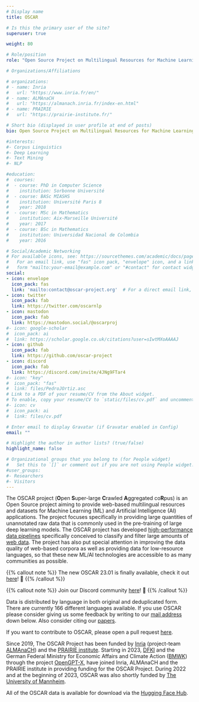 ```yaml
---
# Display name
title: OSCAR

# Is this the primary user of the site?
superuser: true

weight: 80

# Role/position
role: "Open Source Project on Multilingual Resources for Machine Learning"

# Organizations/Affiliations

# organizations: 
# - name: Inria
#   url: "https://www.inria.fr/en/"
# - name: ALMAnaCH
#   url: "https://almanach.inria.fr/index-en.html"
# - name: PRAIRIE
#   url: "https://prairie-institute.fr/"

# Short bio (displayed in user profile at end of posts)
bio: Open Source Project on Multilingual Resources for Machine Learning

#interests:
#- Corpus Linguistics
#- Deep Learning
#- Text Mining
#- NLP

#education:
#  courses:
#  - course: PhD in Computer Science
#    institution: Sorbonne Université
#  - course: BASc MIASHS
#    institution: Université Paris 8
#    year: 2018
#  - course: MSc in Mathematics
#    institution: Aix-Marseille Université
#    year: 2017
#  - course: BSc in Mathematics
#    institution: Universidad Nacional de Colombia
#    year: 2016

# Social/Academic Networking
# For available icons, see: https://sourcethemes.com/academic/docs/page-builder/#icons
#   For an email link, use "fas" icon pack, "envelope" icon, and a link in the
#   form "mailto:your-email@example.com" or "#contact" for contact widget.
social:
- icon: envelope
  icon_pack: fas
  link: 'mailto:contact@oscar-project.org'  # For a direct email link, use "mailto:test@example.org".
- icon: twitter
  icon_pack: fab
  link: https://twitter.com/oscarnlp
- icon: mastodon
  icon_pack: fab
  link: https://mastodon.social/@oscarproj
#- icon: google-scholar
#  icon_pack: ai
#  link: https://scholar.google.co.uk/citations?user=sIwtMXoAAAAJ
- icon: github
  icon_pack: fab
  link: https://github.com/oscar-project
- icon: discord
  icon_pack: fab
  link: https://discord.com/invite/4JNg9FTar4
#- icon: "key"
#  icon_pack: "fas"
#  link: files/PedroJOrtiz.asc
# Link to a PDF of your resume/CV from the About widget.
# To enable, copy your resume/CV to `static/files/cv.pdf` and uncomment the lines below.
#- icon: cv
#  icon_pack: ai
#  link: files/cv.pdf

# Enter email to display Gravatar (if Gravatar enabled in Config)
email: ""

# Highlight the author in author lists? (true/false)
highlight_name: false

# Organizational groups that you belong to (for People widget)
#   Set this to `[]` or comment out if you are not using People widget.  
#user_groups:
#- Researchers
#- Visitors
---
```


The OSCAR project (**O**pen **S**uper-large **C**rawled **A**ggregated co**R**pus) is an Open Source project aiming to provide web-based multilingual resources and datasets for Machine Learning (ML) and Artificial Intelligence (AI) applications. The project focuses specifically in providing large quantities of unannotated raw data that is commonly used in the pre-training of large deep learning models. The OSCAR project has developed [high-performance data pipelines](https://github.com/oscar-corpus/ungoliant) specifically conceived to classify and filter large amounts of [web data](https://commoncrawl.org/). The project has also put special attention in improving the data quality of web-based corpora as well as providing data for low-resource languages, so that these new ML/AI technologies are accessible to as many communities as possible.

{{% callout note %}}
The new OSCAR 23.01 is finally available, check it out [here](https://oscar-project.github.io/documentation/versions/oscar-2301/)! :rocket:
{{% /callout %}}

{{% callout note %}}
Join our Discord community [here](https://discord.com/invite/4JNg9FTar4)! :speech_balloon:
{{% /callout %}}

Data is distributed by language in both original and deduplicated form. There are currently 166 different languages available. If you use OSCAR please consider giving us some feedback by writing to our [mail address](#contact) down below. Also consider citing our [papers](#featured).

If you want to contribute to OSCAR, please open a pull request [here](https://github.com/oscar-corpus/oscar-website).

Since 2019, The OSCAR Project has been funded by [Inria](https://www.inria.fr/en) (project-team [ALMAnaCH](https://almanach.inria.fr/index-en.html)) and the [PRAIRIE institute](https://prairie-institute.fr/). Starting in 2023, [DFKI](https://www.dfki.de/en/web) and the German Federal Ministry for Economic Affairs and Climate Action ([BMWK](https://www.bmwk.de/Navigation/EN/Home/home.html)) through the project [OpenGPT-X](https://opengpt-x.de/en/), have joined Inria, ALMAnaCH and the PRAIRIE institute in providing funding for the OSCAR Project. During 2022 and at the beginning of 2023, OSCAR was also shortly funded by [The University of Mannheim](https://www.uni-mannheim.de/en/).

All of the OSCAR data is available for download via the [Hugging Face Hub](https://huggingface.co/oscar-corpus).
